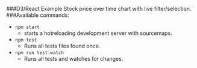 ###D3/React Example
Stock price over time chart with live filter/selection.
###Available commands:

 *  `npm start`
	 * starts a hotreloading development server with sourcemaps.
 *  `npm test`
	 * Runs all tests files found once.
 *  `npm run test:watch`
	 * Runs all tests and watches for changes.